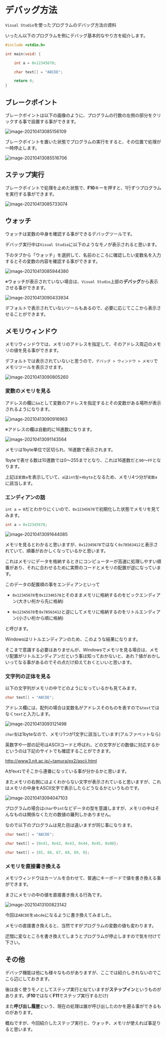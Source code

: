 # デバッグ方法

`Visual Studio`を使ったプログラムのデバッグ方法の資料



いったん以下のプログラムを例にデバッグ基本的なやり方を紹介します。

```c
#include <stdio.h>

int main(void) {

	int a = 0x12345678;

	char text[] = "ABCDE";

	return 0;
}
```



## ブレークポイント

ブレークポイントは以下の画像のように、プログラムの行数の左側の部分をクリックする事で設置する事ができます。

![image-20210413085156109](./images/image-20210413085156109.png)



ブレークポイントを置いた状態でプログラムの実行をすると、その位置で処理が一時停止します。

![image-20210413085516706](./images/image-20210413085516706.png)



## ステップ実行

ブレークポイントで処理を止めた状態で、**F10**キーを押すと、1行ずつプログラムを実行する事ができます。

![image-20210413085733074](./images/image-20210413085733074.png)



## ウォッチ

ウォッチは変数の中身を確認する事ができるデバッグツールです。

デバッグ実行中は`Visual Studio`に以下のようなモノが表示されると思います。

下のタブから「ウォッチ」を選択して、名前のところに確認したい変数名を入力するとその変数の内容を確認する事ができます。

![image-20210413085944380](./images/image-20210413085944380.png)

※ウォッチが表示されていない場合は、`Visual Studio`上部の**デバッグ**から表示させる事ができます。



![image-20210413090433934](./images/image-20210413090433934.png)

デフォルトで表示されていないツールもあるので、必要に応じてここから表示させることができます。



## メモリウィンドウ

メモリウィンドウでは、メモリのアドレスを指定して、そのアドレス周辺のメモリの値を見る事ができます。

デフォルトでは表示されていないと思うので、`デバッグ > ウィンドウ > メモリ`でメモリツールを表示させます。

![image-20210413090805260](./images/image-20210413090805260.png)



### 変数のメモリを見る

アドレスの欄に`&a`として変数のアドレスを指定するとその変数がある場所が表示されるようになります。

![image-20210413090916963](./images/image-20210413090916963.png)



※アドレスの欄は自動的に16進数になります。

![image-20210413091143564](./images/image-20210413091143564.png)



メモリは1byte単位で区切られ、16進数で表示されます。

1byteで表せる数は10進数では0～255までとなり、これは16進数だと`00`～`FF`となります。

上記は`変数a`を表示していて、`a`は`int型`=`4byte`となるため、メモリ4つ分が`変数a`に該当します。



### エンディアンの話

`int a = 0`だとわかりにくいので、`0x12345678`で初期化した状態でメモリを見てみます。

```c
int a = 0x12345678;
```



![image-20210413091644085](./images/image-20210413091644085.png)

メモリを見るとわかると思いますが、`0x12345678`ではなく`0x78563412`と表示されていて、順番がおかしくなっているかと思います。

これはメモリにデータを格納するときにコンピューターが高速に処理しやすい順番があり、それに合わせるために実際のコードとメモリの配置が逆になっています。



このデータの配置順の事をエンディアンといって

- `0x12345678`を`0x12346578`とそのままメモリに格納するのをビックエンディアン(大きい桁から先に格納)

- `0x12345678`を`0x78563412`と逆にしてメモリに格納するのをリトルエンディアン(小さい桁から順に格納)

と呼びます。



Windowsはリトルエンディアンのため、このような結果になります。

そこまで意識する必要はありませんが、Windowsでメモリを見る場合は、メモリ配置がリトルエンディアンだという事は知っておかないと、あれ？値がおかしいってなる事があるのでその点だけ抑えておくといいと思います。



### 文字列の正体を見る

以下の文字列がメモリの中でどのようになっているかも見てみます。

```c
char text[] = "ABCDE";
```



アドレス欄には、配列の場合は変数名がアドレスそのものを表すので`&text`ではなく`text`と入力します。

![image-20210413093121498](./images/image-20210413093121498.png)

`char型`は1byteなので、メモリ1つが1文字に該当しています(アルファベットなら)



英数字や一部の記号はASCIIコードと呼ばれ、どの文字がどの数値に対応するかというのは下記のサイトでも確認することができます。

http://www3.nit.ac.jp/~tamura/ex2/ascii.html

Aが`0x41`でそこから連番になっている事が分かるかと思います。



またメモリの右側にはよくわからない文字が表示されていると思いますが、これはメモリの中身をASCII文字で表示したらどうなるかというものです。



![image-20210413094047103](./images/image-20210413094047103.png)



プログラムの場合は`char`や`int`などデータの型を意識しますが、メモリの中はそんなものは関係なくただの数値の羅列しかありません。

なので以下のプログラムは見た目は違いますが同じ事になります。

```c
char text[] = "ABCDE";
```

```c
char text[] = {0x41, 0x42, 0x43, 0x44, 0x45, 0x00};
```

```c
char text[] = {65, 66, 67, 68, 69, 0};
```



### メモリを直接書き換える

メモリウィンドウはカーソルを合わせて、普通にキーボードで値を書き換える事ができます。

まさにメモリの中の値を直接書き換える行為です。

![image-20210413100823142](./images/image-20210413100823142.png)

今回は`ABCDE`を`abcde`になるように書き換えてみました。

メモリの直接書き換えると、当然ですがプログラムの変数の値も変わります。

迂闊に変なところを書き換えてしまうとプログラムが停止しますので気を付けて下さい。



## その他

デバッグ機能は他にも様々なものがありますが、ここでは紹介しきれないのでここら辺にしておきます。



後は良く使うモノとしてステップ実行と似ていますが**ステップイン**というものがあります。(**F10**ではなく**F11**でステップ実行するだけ)

また**呼び出し履歴**という、現在の処理は誰が呼び出したのかを遡る事ができるものがあります。



概ねですが、今回紹介したステップ実行と、ウォッチ、メモリが使えれば事足りると思います。

